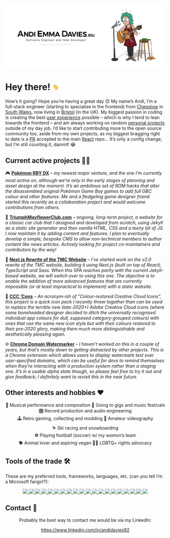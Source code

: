 ![Hero Image](https://raw.githubusercontent.com/andidavies92/andidavies92/master/hero.png)

<h1>
    Hey there!
    <img src="https://raw.githubusercontent.com/andidavies92/andidavies92/master/wave.gif" alt="Animated Hand Waving" height="20px">
</h1>

How’s it going? Hope you’re having a great day 😊 My name’s Andi, I’m a full-stack engineer (starting to specialise in the frontend) from [Chepstow](https://en.wikipedia.com/wiki/Chepstow) in [South Wales](https://en.wikipedia.com/wiki/South_Wales), now living in [Bristol](https://en.wikipedia.com/wiki/Bristol) (in the UK). My biggest passion in coding is creating the best [user experience](https://en.wikipedia.com/wiki/User_experience) possible – which is why I tend to lean towards the frontend – and am always working on random [personal projects](#current-active-projects-) outside of my day job. I’d like to start contributing more to the open source community too, aside from my own projects, as my biggest bragging right to date is a [PR](https://www.github.com/facebook/react/pull/11599) accepted to the main [React](https://www.github.com/facebook/react) repo… It’s only a config change, but I’m still counting it, damnit! 😂

## Current active projects 👩‍💻

🎮 **[Pokémon RBY DX](https://www.github.com/AmateurPanda92/pokemon-rby-dx)** – _my newest major venture, and the one I’m currently most active on, although we’re only in the early stages of planning and asset design at the moment. It’s an ambitious set of ROM hacks that alter the disassembled original Pokémon Game Boy games to add full GBC colour and other features. Me and a fledgeling game designer friend started this recently as a collaboration project and would welcome contributions from others._

🚗 **[TriumphMayflowerClub.com](https://www.github.com/Stack-in-a-box/triumphmayflowerclub.com)** – _ongoing, long-term project, a website for a classic car club that I designed and developed from scratch, using Jekyll as a static site generator and then vanilla HTML, CSS and a teeny bit of JS. I now maintain it by adding content and features. I plan to eventually develop a simple, bespoke CMS to allow non-technical members to author content like news articles. Actively looking for project co-maintainers and contributors by the way!_

🌟 **[Next.js Rewrite of the TMC Website](https://www.github.com/andidavies92/triumphmayflowerclub.com-next.js)** – _I’ve started work on the v2.0 rewrite of the TMC website, building it using Next.js (built on top of React), TypeScript and Sass. When this SPA reaches parity with the current Jekyll-based website, we will switch over to using this one. The objective is to enable the addition of more advanced features that are currently impossible (or at least impractical to implement) with a static website._

🎨 **[CCC ’Cons](https://www.github.com/andidavies92/ccc-cons)** – _An acronym-ish of “Colour-restored Creative Cloud Icons”, this project is a quick icon pack I recently threw together than can be used to replace the terrible new (late-2020+) Adobe Creative Cloud icons (where some boneheaded designer decided to ditch the universally recognised individual app colours for dull, supposed category-grouped colours) with ones that use the same new icon style but with their colours restored to their pre-2020 glory, making them much more distinguishable and aesthetically pleasing again._

🌐 **[Chrome Domain Watermarker](https://www.github.com/Stack-in-a-box/chrome-domain-watermarker)** – _I haven’t worked on this in a couple of years, but that’s mostly down to getting distracted by other projects. This is a Chrome extension which allows users to display watermark text over user-specified domains, which can be useful for devs to remind themselves when they’re interacting with a production system rather than a staging one. It’s in a usable alpha state though, so please feel free to try it out and give feedback; I definitely want to revisit this in the near future._

## Other interests and hobbies ❤

<p align="center">
    🎸&nbsp;Musical&nbsp;performance&nbsp;and&nbsp;composition
    🎤&nbsp;Going&nbsp;to&nbsp;gigs&nbsp;and&nbsp;music&nbsp;festivals
    🎛&nbsp;Record&nbsp;production&nbsp;and&nbsp;audio&nbsp;engineering
    🕹&nbsp;Retro&nbsp;gaming,&nbsp;collecting&nbsp;and&nbsp;modding
    🎥&nbsp;Amateur&nbsp;videography
    ⛷&nbsp;Ski&nbsp;racing&nbsp;and&nbsp;snowboarding
    ⚽&nbsp;Playing&nbsp;football&nbsp;(soccer)&nbsp;w/&nbsp;my&nbsp;womxn’s&nbsp;team
    🐕&nbsp;Animal&nbsp;lover&nbsp;and&nbsp;aspiring&nbsp;vegan
    🏳‍🌈&nbsp;LGBTQ+&nbsp;rights&nbsp;advocacy
</p>

## Tools of the trade 🛠

These are my preferred tools, frameworks, languages, etc. (can you tell I’m a Microsoft fangirl?):

<div align="center">
    <a href="https://www.dell.com/en-uk/shop/laptops/xps-17-laptop/spd/xps-17-9700-laptop">
        <img src="https://img.shields.io/badge/Laptop-Dell%20XPS%2017%209700-%230078D7?logo=dell&logoColor=white">
    <a>
    <a href="https://www.oneplus.com/oneplus-8-pro">
        <img src="https://img.shields.io/badge/Phone-OnePlus%208%20Pro-%230078D7?logo=oneplus&logoColor=white">
    <a>
    <a href="https://www.microsoft.com/windows">
        <img src="https://img.shields.io/badge/Desktop%20OS-Windows%2010-%230078D7?logo=windows&logoColor=white">
    <a>
    <a href="https://www.oneplus.com/oxygenos">
        <img src="https://img.shields.io/badge/Mobile%20OS-OxygenOS%20(Android)-%230078D7?logo=android&logoColor=white">
    <a>
    <a href="https://www.microsoft.com/edge">
        <img src="https://img.shields.io/badge/Browser-Microsoft%20Edge-%230078D7?logo=microsoft-edge&logoColor=white">
    <a>
    <a href="https://visualstudio.microsoft.com/vs">
        <img src="https://img.shields.io/badge/IDE-Visual%20Studio%202019-%230078D7?logo=visual-studio&logoColor=white">
    <a>
    <a href="https://code.visualstudio.com/">
        <img src="https://img.shields.io/badge/Editor-Visual%20Studio%20Code-%230078D7?logo=visual-studio-code&logoColor=white">
    <a>
    <a href="https://www.ubuntu.com/">
        <img src="https://img.shields.io/badge/WSL%20distro-Ubuntu-%230078D7?logo=ubuntu&logoColor=white">
    <a>
    <a href="https://www.gnu.org/software/bash">
        <img src="https://img.shields.io/badge/Shell-GNU%20Bash-%230078D7?logo=gnu-bash&logoColor=white">
    <a>
    <a href="https://www.git-scm.com/">
        <img src="https://img.shields.io/badge/VCS-Git-%230078D7?logo=git&logoColor=white">
    <a>
    <a href="https://www.reactjs.org/">
        <img src="https://img.shields.io/badge/Frontend%20framework-React-%230078D7?logo=react&logoColor=white">
    <a>
    <a href="https://www.typescriptlang.org/">
        <img src="https://img.shields.io/badge/Frontend%20language-TypeScript-%230078D7?logo=typescript&logoColor=white">
    <a>
    <a href="https://redux.js.org/">
        <img src="https://img.shields.io/badge/State%20management-Redux-%230078D7?logo=redux&logoColor=white">
    <a>
    <a href="https://dotnet.microsoft.com/">
        <img src="https://img.shields.io/badge/Backend%20framework-.NET%20Core-%230078D7?logo=.net&logoColor=white">
    <a>
    <a href="https://docs.microsoft.com/dotnet/csharp">
        <img src="https://img.shields.io/badge/Backend%20language-C%23-%230078D7?logo=c-sharp&logoColor=white">
    <a>
    <a href="https://www.mongodb.com/">
        <img src="https://img.shields.io/badge/DBMS-MongoDB-%230078D7?logo=mongodb&logoColor=white">
    <a>
    <a href="https://azure.microsoft.com/">
        <img src="https://img.shields.io/badge/Cloud%20platform-Microsoft%20Azure-%230078D7?logo=microsoft-azure&logoColor=white">
    <a>
    <a href="https://www.amd.com/">
        <img src="https://img.shields.io/badge/Intel%20or%20AMD%3F-Team%20Red%20all%20the%20way-%230078D7?logo=amd&logoColor=white">
    <a>
    <a href="https://www.sega.com/">
        <img src="https://img.shields.io/badge/Who%20won%20the%2016--bit%20war%3F-Sonic%20the%20Hedgehog%20ftw!-%230078D7?logo=sega&logoColor=white">
    <a>
    <a href="https://www.xbox.com/">
        <img src="https://img.shields.io/badge/Xbox%20or%20PlayStation%3F-Xbox%2C%20of%20course%E2%80%A6-%230078D7?logo=xbox&logoColor=white">
    <a>
</div>

## Contact 📧

<div align="center">
    <p>Probably the best way to contact me would be via my LinkedIn:</p>
    <a href="https://www.linkedin.com/in/andidavies92">https://www.linkedin.com/in/andidavies92</a>
</div>
